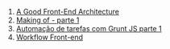 1. [A Good Front-End Architecture](http://www.sitepoint.com/good-front-end-architecture/)
1. [Making of - parte 1](http://willianjusten.com.br/making-of-parte-1/)
1. [Automação de tarefas com Grunt JS parte 1](http://www.vitorbritto.com.br/blog/automacao-de-tarefas-com-gruntjs-parte-1/)
1. [Workflow Front-end](http://tableless.com.br/workflow-front-end/)
